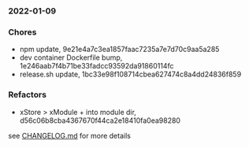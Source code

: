 ### 2022-01-09

### Chores
+ npm update, 9e21e4a7c3ea1857faac7235a7e7d70c9aa5a285
+ dev container Dockerfile bump, 1e246aab7f4b71be33fadcc93592da91860114fc
+ release.sh update, 1bc33e98f108714cbea627474c8a4dd24836f859

### Refactors
+ xStore > xModule + into module dir, d56c06b8cba4367670f44ca2e18410fa0ea98280

see <a href='https://github.com/mrjackwills/leafcast_vue/blob/main/CHANGELOG.md'> CHANGELOG.md</a> for more details
